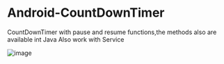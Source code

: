 # Android-CountDownTimer
CountDownTimer with pause and resume functions,the methods also are available int Java
Also work with Service

![image](https://github.com/arjinmc/Android-CountDownTimer/blob/master/demo.png) 
